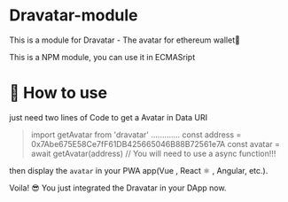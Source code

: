 # Dravatar-module

This is a module for Dravatar - The avatar for ethereum wallet👛

This is a NPM module, you can use it in ECMASript

# 🤔 How to use

just need two lines of Code to get a Avatar in Data URI

> import getAvatar from 'dravatar'
> .............
> const address = 0x7Abe675E58Ce7fF61DB425665046B88B72561e7A
> const avatar = await getAvatar(address) // You will need to use a async function!!!

then display the `avatar` in your PWA app(Vue , React ⚛️ , Angular, etc.).

Voila! 😎 You just integrated the Dravatar in your DApp now.